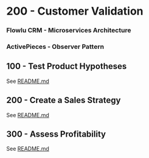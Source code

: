 # 200 - Customer Validation

### Flowlu CRM - Microservices Architecture

### ActivePieces - Observer Pattern

## 100 - Test Product Hypotheses

See [README.md](./100/README.md)

## 200 - Create a Sales Strategy

See [README.md](./200/README.md)

## 300 - Assess Profitability

See [README.md](./300/README.md)